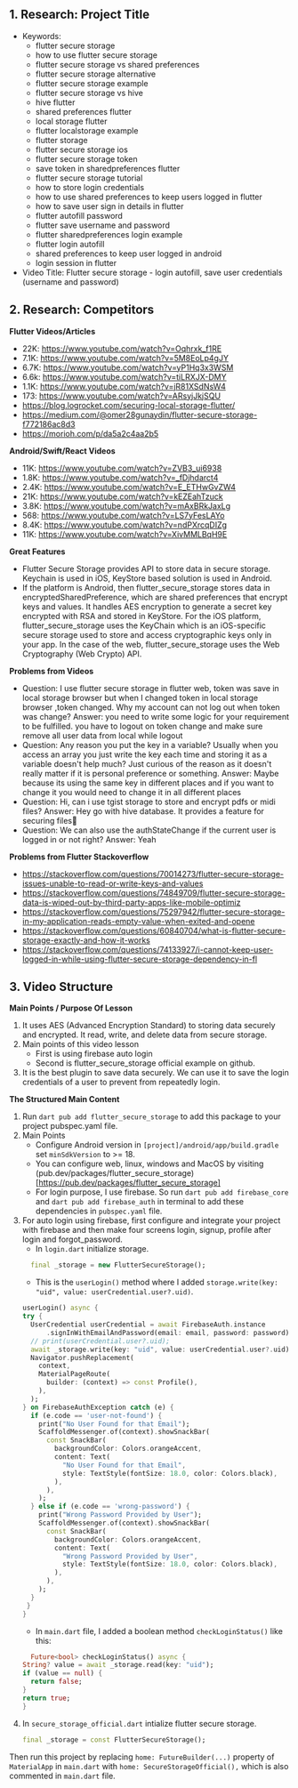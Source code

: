 ## 1. Research: Project Title 

- Keywords: 
  - flutter secure storage
  - how to use flutter secure storage
  - flutter secure storage vs shared preferences
  - flutter secure storage alternative
  - flutter secure storage example
  - flutter secure storage vs hive
  - hive flutter
  - shared preferences flutter
  - local storage flutter
  - flutter localstorage example
  - flutter storage
  - flutter secure storage ios
  - flutter secure storage token
  - save token in sharedpreferences flutter
  - flutter secure storage tutorial
  - how to store login credentials
  - how to use shared preferences to keep users logged in flutter
  - how to save user sign in details in flutter
  - flutter autofill password
  - flutter save username and password
  - flutter sharedpreferences login example
  - flutter login autofill
  - shared preferences to keep user logged in android
  - login session in flutter
- Video Title: Flutter secure storage - login autofill, save user credentials (username and password)

## 2. Research: Competitors

**Flutter Videos/Articles**

- 22K: https://www.youtube.com/watch?v=Oqhrxk_f1RE
- 7.1K: https://www.youtube.com/watch?v=5M8EoLp4gJY
- 6.7K: https://www.youtube.com/watch?v=yP1Hq3x3WSM
- 6.6k: https://www.youtube.com/watch?v=tiLRXJX-DMY
- 1.1K: https://www.youtube.com/watch?v=jR81XSdNsW4
- 173: https://www.youtube.com/watch?v=ARsyjJkjSQU
- https://blog.logrocket.com/securing-local-storage-flutter/
- https://medium.com/@omer28gunaydin/flutter-secure-storage-f772186ac8d3
- https://morioh.com/p/da5a2c4aa2b5

**Android/Swift/React Videos**

- 11K: https://www.youtube.com/watch?v=ZVB3_ui6938
- 1.8K: https://www.youtube.com/watch?v=_fDjhdarct4
- 2.4K: https://www.youtube.com/watch?v=E_ETHwGvZW4
- 21K: https://www.youtube.com/watch?v=kEZEahTzuck
- 3.8K: https://www.youtube.com/watch?v=mAxBRkJaxLg
- 568: https://www.youtube.com/watch?v=LS7yFesLAYo
- 8.4K: https://www.youtube.com/watch?v=ndPXrcqDIZg
- 11K: https://www.youtube.com/watch?v=XivMMLBqH9E

**Great Features** 
- Flutter Secure Storage provides API to store data in secure storage. Keychain is used in iOS, KeyStore based solution is used in Android.
- If the platform is Android, then flutter_secure_storage stores data in encryptedSharedPreference, which are shared preferences that encrypt keys and values. It handles AES encryption to generate a secret key encrypted with RSA and stored in KeyStore.
  For the iOS platform, flutter_secure_storage uses the KeyChain which is an iOS-specific secure storage used to store and access cryptographic keys only in your app.
  In the case of the web, flutter_secure_storage uses the Web Cryptography (Web Crypto) API.

**Problems from Videos** 
- Question: I use flutter secure storage in flutter web, token was save in local storage browser but when I changed token in local storage browser ,token changed. Why my account can not log out when token was change?
  Answer: you need to write some logic for your requirement to be fulfilled. you have to logout on token change and make sure remove all user data from local while logout
- Question: Any reason you put the key in a variable?  Usually when you access an array you just write the key each time and storing it as a variable doesn't help much?  Just curious of the reason as it doesn't really matter if it is personal preference or something.
  Answer: Maybe because its using the same key in different places and if you want to change it you would need to change it in all different places
- Question: Hi, can i use tgist storage to store and encrypt pdfs or midi files?
  Answer:  Hey go with hive database. It provides a feature for securing files🚀
- Question: We can also use the authStateChange if the current user is logged in or not right?
  Answer: Yeah

**Problems from Flutter Stackoverflow**

- https://stackoverflow.com/questions/70014273/flutter-secure-storage-issues-unable-to-read-or-write-keys-and-values
- https://stackoverflow.com/questions/74849709/flutter-secure-storage-data-is-wiped-out-by-third-party-apps-like-mobile-optimiz
- https://stackoverflow.com/questions/75297942/flutter-secure-storage-in-my-application-reads-empty-value-when-exited-and-opene
- https://stackoverflow.com/questions/60840704/what-is-flutter-secure-storage-exactly-and-how-it-works
- https://stackoverflow.com/questions/74133927/i-cannot-keep-user-logged-in-while-using-flutter-secure-storage-dependency-in-fl

## 3. Video Structure

**Main Points / Purpose Of Lesson**

1. It uses AES (Advanced Encryption Standard) to storing data securely and encrypted. It read, write, and delete data from secure storage.
2. Main points of this video lesson
    - First is using firebase auto login
    - Second is flutter_secure_storage official example on github.
3. It is the best plugin to save data securely. We can use it to save the login credentials of a user to prevent from repeatedly login.

**The Structured Main Content**
1. Run `dart pub add flutter_secure_storage` to add this package to your project pubspec.yaml file.
2. Main Points
    - Configure Android version in `[project]/android/app/build.gradle` set `minSdkVersion` to >= 18.
    - You can configure web, linux, windows and MacOS by visiting (pub.dev/packages/flutter_secure_storage)[https://pub.dev/packages/flutter_secure_storage]
    - For login purpose, I use firebase. So run `dart pub add firebase_core` and `dart pub add firebase_auth` in terminal to add these dependencies in `pubspec.yaml` file.
3. For auto login using firebase, first configure and integrate your project with firebase and then make four screens login, signup, profile after login and forgot_password.
    - In `login.dart` initialize storage.
    ```dart
      final _storage = new FlutterSecureStorage();
    ```
    - This is the `userLogin()` method where I added `storage.write(key: "uid", value: userCredential.user?.uid)`.
    ```dart
    userLogin() async {
    try {
      UserCredential userCredential = await FirebaseAuth.instance
          .signInWithEmailAndPassword(email: email, password: password);
      // print(userCredential.user?.uid);
      await _storage.write(key: "uid", value: userCredential.user?.uid);
      Navigator.pushReplacement(
        context,
        MaterialPageRoute(
          builder: (context) => const Profile(),
        ),
      );
    } on FirebaseAuthException catch (e) {
      if (e.code == 'user-not-found') {
        print("No User Found for that Email");
        ScaffoldMessenger.of(context).showSnackBar(
          const SnackBar(
            backgroundColor: Colors.orangeAccent,
            content: Text(
              "No User Found for that Email",
              style: TextStyle(fontSize: 18.0, color: Colors.black),
            ),
          ),
        );
      } else if (e.code == 'wrong-password') {
        print("Wrong Password Provided by User");
        ScaffoldMessenger.of(context).showSnackBar(
          const SnackBar(
            backgroundColor: Colors.orangeAccent,
            content: Text(
              "Wrong Password Provided by User",
              style: TextStyle(fontSize: 18.0, color: Colors.black),
            ),
          ),
        );
      }
     }
    }
    ```
    - In `main.dart` file, I added a boolean method `checkLoginStatus()` like this:
    ```dart
      Future<bool> checkLoginStatus() async {
    String? value = await _storage.read(key: "uid");
    if (value == null) {
      return false;
    }
    return true;
   }
    ```
4. In `secure_storage_official.dart` intialize flutter secure storage.
   ```dart
   final _storage = const FlutterSecureStorage();
   ```
Then run this project by replacing `home: FutureBuilder(...)` property of `MaterialApp` in `main.dart` with `home: SecureStorageOfficial(),` which is also commented in `main.dart` file.
